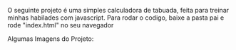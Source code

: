 O seguinte projeto é uma simples calculadora de tabuada, feita para treinar minhas habilades com javascript. Para rodar o codigo, baixe a pasta pai
e rode "index.html" no seu navegador 

Algumas Imagens do Projeto:


